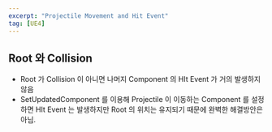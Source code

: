 ```yaml
---
excerpt: "Projectile Movement and Hit Event"
tag: [UE4]
---
```


## Root 와 Collision

+ Root 가 Collision 이 아니면 나머지 Component 의 HIt Event 가 거의 발생하지 않음
+ SetUpdatedComponent 를 이용해 Projectile 이 이동하는 Component 를 설정하면 HIt Event 는 발생하지만 Root 의 위치는 유지되기 때문에 완벽한 해결방안은 아님.
